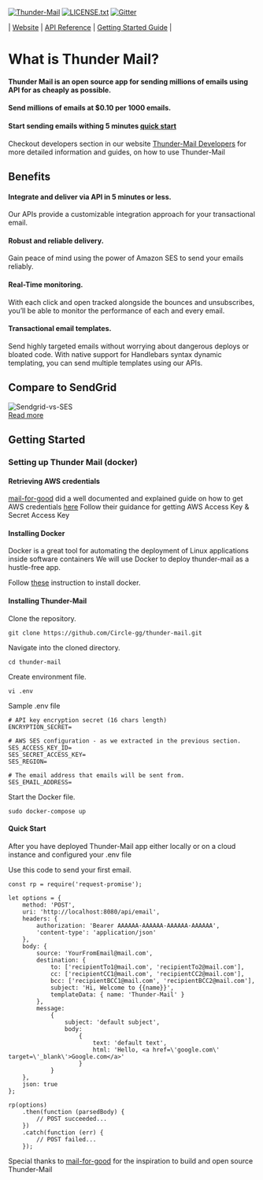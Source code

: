 
[![Thunder-Mail](https://img.shields.io/hackage-deps/v/lens.svg?style=popout-square)](https://github.com/Circle-gg/thunder-mail/blob/master/package.json)
[![LICENSE.txt](https://img.shields.io/crates/l/rustc-serialize.svg?style=popout-square)](https://github.com/Circle-gg/thunder-mail/blob/master/LICENSE.txt)
[![Gitter](https://img.shields.io/gitter/room/nwjs/nw.js.svg?style=popout-square)](https://gitter.im/Thunder-Mail/Lobby#)

| [Website](https://thunder-mail-website.herokuapp.com/) | [API Reference](https://thunder-mail-website.herokuapp.com/developers/docs/api) | [Getting Started Guide](https://thunder-mail-website.herokuapp.com/developers/docs/guide) |

# What is Thunder Mail?
#### Thunder Mail is an open source app for sending millions of emails using API for as cheaply as possible.

#### Send millions of emails at $0.10 per 1000 emails.

#### Start sending emails withing 5 minutes [quick start](#getting-started)

Checkout developers section in our website [Thunder-Mail Developers](https://thunder-mail-website.herokuapp.com/developers) for more detailed information and guides, on how to use Thunder-Mail

## Benefits

#### Integrate and deliver via API in 5 minutes or less.
Our APIs provide a customizable integration approach for your transactional email.

#### Robust and reliable delivery.
Gain peace of mind using the power of Amazon SES to send your emails reliably.

#### Real-Time monitoring.
With each click and open tracked alongside the bounces and unsubscribes, you’ll be able to monitor the performance of each and every email.

#### Transactional email templates.
Send highly targeted emails without worrying about dangerous deploys or bloated code. With native support for Handlebars syntax dynamic templating, you can send multiple templates using our APIs.

## Compare to SendGrid
![Sendgrid-vs-SES](https://easysendy.com/blog/wp-content/uploads/2016/09/Cost-Table-4.png)  
[Read more](https://easysendy.com/blog/amazon-ses-vs-sendgrid/)

## Getting Started

### Setting up Thunder Mail (docker)

#### Retrieving AWS credentials
[mail-for-good](https://github.com/freeCodeCamp/mail-for-good/) did a well documented and explained guide on how to get AWS credentials [here](https://www.youtube.com/watch?v=_7U03GVD4a8)
Follow their guidance for getting AWS Access Key & Secret Access Key

#### Installing Docker
Docker is a great tool for automating the deployment of Linux applications inside software containers
We will use Docker to deploy thunder-mail as a hustle-free app.

Follow [these](https://www.digitalocean.com/community/tutorials/how-to-install-docker-compose-on-ubuntu-16-04) instruction to install docker.

#### Installing Thunder-Mail

Clone the repository.
```
git clone https://github.com/Circle-gg/thunder-mail.git
```

Navigate into the cloned directory.
```
cd thunder-mail
```

Create environment file.
```
vi .env
```

Sample .env file
```
# API key encryption secret (16 chars length)
ENCRYPTION_SECRET=

# AWS SES configuration - as we extracted in the previous section.
SES_ACCESS_KEY_ID=
SES_SECRET_ACCESS_KEY=
SES_REGION=

# The email address that emails will be sent from.
SES_EMAIL_ADDRESS=
```

Start the Docker file.
```
sudo docker-compose up
```

#### Quick Start

After you have deployed Thunder-Mail app either locally or on a cloud instance and configured your .env file

Use this code to send your first email.

```
const rp = require('request-promise');

let options = {
    method: 'POST',
    uri: 'http://localhost:8080/api/email',
    headers: {
        authorization: 'Bearer AAAAAA-AAAAAA-AAAAAA-AAAAAA',
        'content-type': 'application/json'
    },
    body: {
        source: 'YourFromEmail@mail.com',
        destination: {
            to: ['recipientTo1@mail.com', 'recipientTo2@mail.com'],
            cc: ['recipientCC1@mail.com', 'recipientCC2@mail.com'],
            bcc: ['recipientBCC1@mail.com', 'recipientBCC2@mail.com'],
            subject: 'Hi, Welcome to {{name}}',
            templateData: { name: 'Thunder-Mail' }
        },
        message:
            {
                subject: 'default subject',
                body:
                    {
                        text: 'default text',
                        html: 'Hello, <a href=\'google.com\' target=\'_blank\'>Google.com</a>'
                    }
            }
    },
    json: true
};

rp(options)
    .then(function (parsedBody) {
        // POST succeeded...
    })
    .catch(function (err) {
        // POST failed...
    });
```


Special thanks to [mail-for-good](https://github.com/freeCodeCamp/mail-for-good/) for the inspiration to build and open source Thunder-Mail
